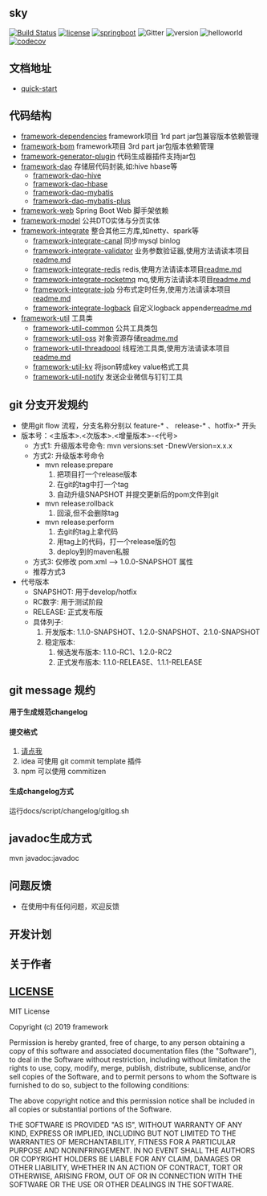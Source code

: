 ## sky 

[![Build Status](https://travis-ci.org/xk11961677/framework.svg?branch=master)](https://travis-ci.org/xk11961677/framework)
[![license](https://img.shields.io/badge/license-mit-ff69b4.svg)](https://mit-license.org/license.html)
[![springboot](https://img.shields.io/badge/springboot-2.1.4.RELEASE-orange.svg)](https://spring.io/projects/spring-boot)
![Gitter](https://img.shields.io/gitter/room/sky-docs/community)
![version](https://img.shields.io/badge/version-1.0.0-blueviolet.svg)
![helloworld](https://img.shields.io/badge/hello-world-blue)
[![codecov](https://codecov.io/gh/xk11961677/framework/branch/master/graph/badge.svg)](https://codecov.io/gh/xk11961677/framework)


## 文档地址
- [quick-start](https://xk11961677.github.io/sky-docs/)

## 代码结构
- [framework-dependencies](framework-dependencies) framework项目 1rd part jar包兼容版本依赖管理
- [framework-bom](framework-bom) framework项目 3rd part jar包版本依赖管理
- [framework-generator-plugin](framework-generator-plugin) 代码生成器插件支持jar包
- [framework-dao](framework-dao) 存储层代码封装,如:hive hbase等
    -  [framework-dao-hive](framework-dao/framework-dao-hive)  
    -  [framework-dao-hbase](framework-dao/framework-dao-hbase)  
    -  [framework-dao-mybatis](framework-dao/framework-dao-mybatis)  
    -  [framework-dao-mybatis-plus](framework-dao/framework-dao-mybatis-plus) 
- [framework-web](framework-web) Spring Boot Web 脚手架依赖
- [framework-model](framework-model) 公共DTO实体与分页实体
- [framework-integrate](framework-integrate) 整合其他三方库,如netty、spark等
    -  [framework-integrate-canal](framework-integrate/framework-integrate-canal)  同步mysql binlog 
    -  [framework-integrate-validator](framework-integrate/framework-integrate-validator)  业务参数验证器,使用方法请读本项目[readme.md](framework-integrate/framework-integrate-validator/readme.md)
    -  [framework-integrate-redis](framework-integrate/framework-integrate-redis)  redis,使用方法请读本项目[readme.md](framework-integrate/framework-integrate-redis/readme.md)
    -  [framework-integrate-rocketmq](framework-integrate/framework-integrate-rocketmq)  mq,使用方法请读本项目[readme.md](framework-integrate/framework-integrate-rocketmq/readme.md)
    -  [framework-integrate-job](framework-integrate/framework-integrate-job)  分布式定时任务,使用方法请读本项目[readme.md](framework-integrate/framework-integrate-job/readme.md)
    -  [framework-integrate-logback](framework-integrate/framework-integrate-logback)  自定义logback appender[readme.md](framework-integrate/framework-integrate-logback/readme.md)
- [framework-util](framework-util) 工具类
    -  [framework-util-common](framework-util/framework-util-common)  公共工具类包
    -  [framework-util-oss](framework-util/framework-util-oss)  对象资源存储[readme.md](framework-util/framework-util-oss/readme.md)
    -  [framework-util-threadpool](framework-util/framework-util-threadpool)  线程池工具类,使用方法请读本项目[readme.md](framework-util/framework-util-threadpool/readme.md)
    -  [framework-util-kv](framework-util/framework-util-kv)  将json转成key value格式工具
    -  [framework-util-notify](framework-util/framework-util-notify)  发送企业微信与钉钉工具


## git 分支开发规约
- 使用git flow 流程，分支名称分别以 feature-* 、 release-* 、hotfix-* 开头
- 版本号：<主版本>.<次版本>.<增量版本>-<代号>
   -  方式1: 升级版本号命令: mvn versions:set -DnewVersion=x.x.x
   -  方式2: 升级版本号命令
        -  mvn release:prepare  
            1. 把项目打一个release版本
            2. 在git的tag中打一个tag
            3. 自动升级SNAPSHOT 并提交更新后的pom文件到git
        -  mvn release:rollback
            1. 回滚,但不会删除tag
        -  mvn release:perform  
            1. 去git的tag上拿代码
            2. 用tag上的代码，打一个release版的包 
            3. deploy到的maven私服
   -  方式3: 仅修改 pom.xml --> <revision>1.0.0-SNAPSHOT</revision> 属性
   -  推荐方式3
- 代号版本
    - SNAPSHOT: 用于develop/hotfix
    - RC数字: 用于测试阶段
    - RELEASE: 正式发布版
    - 具体列子:
        1. 开发版本: 1.1.0-SNAPSHOT、1.2.0-SNAPSHOT、2.1.0-SNAPSHOT
        2. 稳定版本:
            1. 候选发布版本: 1.1.0-RC1、1.2.0-RC2
            2. 正式发布版本: 1.1.0-RELEASE、1.1.1-RELEASE

## git message 规约
#### 用于生成规范changelog
#### 提交格式
1. [请点我](docs/script/changelog/commit.md)
2. idea 可使用 git commit template 插件
3. npm 可以使用 commitizen

#### 生成changelog方式
运行docs/script/changelog/gitlog.sh

## javadoc生成方式
mvn javadoc:javadoc

## 问题反馈
- 在使用中有任何问题，欢迎反馈

## 开发计划


## 关于作者

## [LICENSE](LICENSE)
MIT License

Copyright (c) 2019 framework

Permission is hereby granted, free of charge, to any person obtaining a copy
of this software and associated documentation files (the "Software"), to deal
in the Software without restriction, including without limitation the rights
to use, copy, modify, merge, publish, distribute, sublicense, and/or sell
copies of the Software, and to permit persons to whom the Software is
furnished to do so, subject to the following conditions:

The above copyright notice and this permission notice shall be included in all
copies or substantial portions of the Software.

THE SOFTWARE IS PROVIDED "AS IS", WITHOUT WARRANTY OF ANY KIND, EXPRESS OR
IMPLIED, INCLUDING BUT NOT LIMITED TO THE WARRANTIES OF MERCHANTABILITY,
FITNESS FOR A PARTICULAR PURPOSE AND NONINFRINGEMENT. IN NO EVENT SHALL THE
AUTHORS OR COPYRIGHT HOLDERS BE LIABLE FOR ANY CLAIM, DAMAGES OR OTHER
LIABILITY, WHETHER IN AN ACTION OF CONTRACT, TORT OR OTHERWISE, ARISING FROM,
OUT OF OR IN CONNECTION WITH THE SOFTWARE OR THE USE OR OTHER DEALINGS IN THE
SOFTWARE.